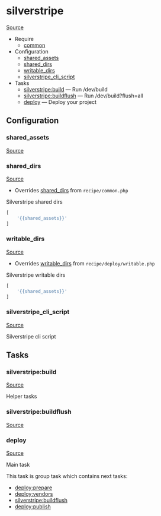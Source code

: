 <!-- DO NOT EDIT THIS FILE! -->
<!-- Instead edit recipe/silverstripe.php -->
<!-- Then run bin/docgen -->

# silverstripe

[Source](/recipe/silverstripe.php)



* Require
  * [common](/docs/recipe/common.md)
* Configuration
  * [shared_assets](#shared_assets)
  * [shared_dirs](#shared_dirs)
  * [writable_dirs](#writable_dirs)
  * [silverstripe_cli_script](#silverstripe_cli_script)
* Tasks
  * [silverstripe:build](#silverstripebuild) — Run /dev/build
  * [silverstripe:buildflush](#silverstripebuildflush) — Run /dev/build?flush=all
  * [deploy](#deploy) — Deploy your project

## Configuration
### shared_assets
[Source](https://github.com/deployphp/deployer/search?q=%22shared_assets%22+in%3Afile+language%3Aphp+path%3Arecipe+filename%3Asilverstripe.php)





### shared_dirs
[Source](https://github.com/deployphp/deployer/search?q=%22shared_dirs%22+in%3Afile+language%3Aphp+path%3Arecipe+filename%3Asilverstripe.php)

* Overrides [shared_dirs](/docs/recipe/common.md#shared_dirs) from `recipe/common.php`

Silverstripe shared dirs

```php title="Default value"
[
    '{{shared_assets}}'
]
```


### writable_dirs
[Source](https://github.com/deployphp/deployer/search?q=%22writable_dirs%22+in%3Afile+language%3Aphp+path%3Arecipe+filename%3Asilverstripe.php)

* Overrides [writable_dirs](/docs/recipe/deploy/writable.md#writable_dirs) from `recipe/deploy/writable.php`

Silverstripe writable dirs

```php title="Default value"
[
    '{{shared_assets}}'
]
```


### silverstripe_cli_script
[Source](https://github.com/deployphp/deployer/search?q=%22silverstripe_cli_script%22+in%3Afile+language%3Aphp+path%3Arecipe+filename%3Asilverstripe.php)

Silverstripe cli script




## Tasks
### silverstripe:build
[Source](https://github.com/deployphp/deployer/search?q=%22silverstripe%3Abuild%22+in%3Afile+language%3Aphp+path%3Arecipe+filename%3Asilverstripe.php)

Helper tasks


### silverstripe:buildflush
[Source](https://github.com/deployphp/deployer/search?q=%22silverstripe%3Abuildflush%22+in%3Afile+language%3Aphp+path%3Arecipe+filename%3Asilverstripe.php)




### deploy
[Source](https://github.com/deployphp/deployer/search?q=%22deploy%22+in%3Afile+language%3Aphp+path%3Arecipe+filename%3Asilverstripe.php)

Main task


This task is group task which contains next tasks:
* [deploy:prepare](/docs/recipe/common.md#deployprepare)
* [deploy:vendors](/docs/recipe/deploy/vendors.md#deployvendors)
* [silverstripe:buildflush](/docs/recipe/silverstripe.md#silverstripebuildflush)
* [deploy:publish](/docs/recipe/common.md#deploypublish)


